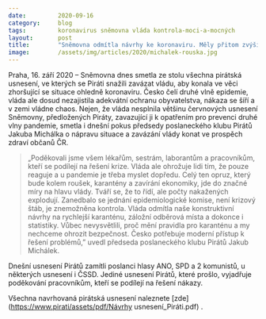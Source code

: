 ```yaml
---
date:         2020-09-16
category:     blog
tags:         koronavirus sněmovna vláda kontrola-moci-a-mocných
layout:       post
title:        "Sněmovna odmítla návrhy ke koronaviru. Měly přitom zvýšit ochranu obyvatel"
image:        /assets/img/articles/2020/michalek-rouska.jpg
---
```



Praha, 16. září 2020 – Sněmovna dnes smetla ze stolu všechna pirátská usnesení, ve kterých se Piráti snažili zavázat vládu, aby konala ve věci zhoršující se situace ohledně koronaviru. Česko čelí druhé vlně epidemie, vláda ale dosud nezajistila adekvátní ochranu obyvatelstva, nákaza se šíří a v zemi vládne chaos. Nejen, že vláda nesplnila většinu červnových usnesení Sněmovny, předložených Piráty, zavazující ji k opatřením pro prevenci druhé vlny pandemie, smetla i dnešní pokus předsedy poslaneckého klubu Pirátů Jakuba Michálka o nápravu situace a zavázání vlády konat ve prospěch zdraví občanů ČR. 

> „Poděkovali jsme všem lékařům, sestrám, laborantům a pracovníkům, kteří se podílejí na řešení krize. Vláda ale ohrožuje lidi tím, že pouze reaguje a u pandemie je třeba myslet dopředu. Celý ten opruz, který bude kolem roušek, karantény a zavírání ekonomiky, jde do značné míry na hlavu vlády. Tváří se, že to řídí, ale počty nakažených explodují. Zanedbalo se jednání epidemiologické komise, není krizový štáb, je znemožněna kontrola. Vláda odmítla naše konstruktivní návrhy na rychlejší karanténu, záložní odběrová místa a dokonce i statistiky. Vůbec nevysvětlili, proč mění pravidla pro karanténu a my nechceme ohrozit bezpečnost. Česko potřebuje moderní přístup k řešení problémů,” uvedl předseda poslaneckého klubu Pirátů Jakub Michálek. 

Dnešní usnesení Pirátů zamítli poslanci hlasy ANO, SPD a 2 komunistů, u některých usnesení i ČSSD. Jediné usnesení Pirátů, které prošlo, vyjadřuje poděkování pracovníkům, kteří se podílejí na řešení nákazy.


Všechna navrhovaná pirátská usnesení naleznete [zde](https://www.pirati/assets/pdf/Návrhy usnesení_Piráti.pdf)
.

